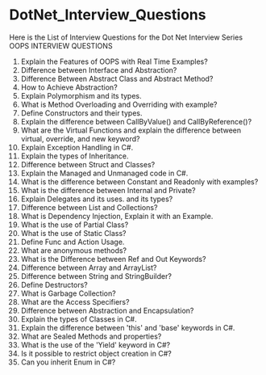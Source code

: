 # DotNet_Interview_Questions
Here is the List of Interview Questions for the Dot Net Interview Series
OOPS INTERVIEW QUESTIONS
1. Explain the Features of OOPS with Real Time Examples? <br />
2. Difference between Interface and Abstraction? <br />
3. Difference Between Abstract Class and Abstract Method? <br />
4. How to Achieve Abstraction? <br />
5. Explain Polymorphism and its types. <br />
6. What is Method Overloading and Overriding with example? <br />
7. Define Constructors and their types. <br />
8. Explain the difference between CallByValue() and CallByReference()? <br />
9. What are the Virtual Functions and explain the difference between virtual, override, and new keyword? <br />
10. Explain Exception Handling in C#. <br />
11. Explain the types of Inheritance. <br />
12. Difference between Struct and Classes? <br />
13. Explain the Managed and Unmanaged code in C#. <br />
14. What is the difference between Constant and Readonly with examples? <br />
15. What is the difference between Internal and Private? <br />
16. Explain Delegates and its uses. and its types? <br />
17. Difference between List and Collections? <br />
18. What is Dependency Injection, Explain it with an Example. <br />
19. What is the use of Partial Class? <br />
20. What is the use of Static Class? <br />
21. Define Func and Action Usage. <br />
22. What are anonymous methods? <br />
23. What is the Difference between Ref and Out Keywords? <br />
24. Difference between Array and ArrayList? <br />
25. Difference between String and StringBuilder? <br />
26. Define Destructors? <br />
27. What is Garbage Collection? <br />
28. What are the Access Specifiers? <br />
29. Difference between Abstraction and Encapsulation? <br />
30. Explain the types of Classes in C#. <br />
31. Explain the difference between 'this' and 'base' keywords in C#. <br />
32. What are Sealed Methods and properties? <br />
33. What is the use of the 'Yield' keyword in C#? <br />
34. Is it possible to restrict object creation in C#? <br />
35. Can you inherit Enum in C#? <br />
